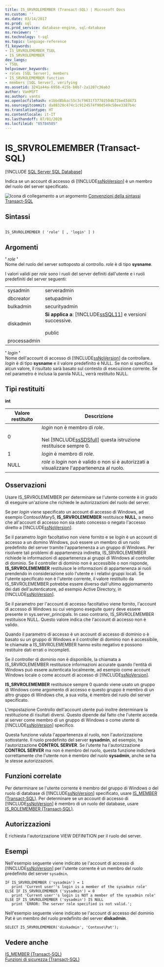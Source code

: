 ```yaml
---
title: IS_SRVROLEMEMBER (Transact-SQL) | Microsoft Docs
ms.custom: ''
ms.date: 03/14/2017
ms.prod: sql
ms.prod_service: database-engine, sql-database
ms.reviewer: ''
ms.technology: t-sql
ms.topic: language-reference
f1_keywords:
- IS_SRVROLEMEMBER_TSQL
- IS_SRVROLEMEMBER
dev_langs:
- TSQL
helpviewer_keywords:
- roles [SQL Server], members
- IS_SRVROLEMEMBER function
- members [SQL Server], verifying
ms.assetid: 3241a44a-6958-415b-b8b7-2a1207c36ab3
author: VanMSFT
ms.author: vanto
ms.openlocfilehash: e1bbd8bbac55c3cf9631f37702504b72bed3d473
ms.sourcegitcommit: da88320c474c1c9124574f90d549c50ee3387b4c
ms.translationtype: HT
ms.contentlocale: it-IT
ms.lasthandoff: 07/01/2020
ms.locfileid: "85784505"
---
```

# <a name="is_srvrolemember-transact-sql"></a>IS_SRVROLEMEMBER (Transact-SQL)
[!INCLUDE [SQL Server SQL Database](../../includes/applies-to-version/sql-asdb.md)]

  Indica se un account di accesso di [!INCLUDE[ssNoVersion](../../includes/ssnoversion-md.md)] è un membro del ruolo del server specificato.  
  
 ![Icona di collegamento a un argomento](../../database-engine/configure-windows/media/topic-link.gif "Icona di collegamento a un argomento") [Convenzioni della sintassi Transact-SQL](../../t-sql/language-elements/transact-sql-syntax-conventions-transact-sql.md)  
  
## <a name="syntax"></a>Sintassi  
  
```syntaxsql
  
IS_SRVROLEMEMBER ( 'role' [ , 'login' ] )  
```  
  
## <a name="arguments"></a>Argomenti  
 **'** *role* **'**  
 Nome del ruolo del server sottoposto al controllo. *role* è di tipo **sysname**.  
  
 I valori validi per *role* sono i ruoli del server definiti dall'utente e i ruoli predefiniti del server seguenti:  
  
|||  
|-|-|  
|sysadmin|serveradmin|  
|dbcreator|setupadmin|  
|bulkadmin|securityadmin|  
|diskadmin|**Si applica a**: [!INCLUDE[ssSQL11](../../includes/sssql11-md.md)] e versioni successive.<br /><br /> public|  
|processadmin||  
  
 **'** *login* **'**  
 Nome dell'account di accesso di [!INCLUDE[ssNoVersion](../../includes/ssnoversion-md.md)] da controllare. *login* è di tipo **sysname** e il valore predefinito è NULL. Se non si specifica alcun valore, il risultato sarà basato sul contesto di esecuzione corrente. Se nel parametro è inclusa la parola NULL, verrà restituito NULL.  
  
## <a name="return-types"></a>Tipi restituiti  
 **int**  
  
|Valore restituito|Descrizione|  
|------------------|-----------------|  
|0|*login* non è membro di *role*.<br /><br /> Nel [!INCLUDE[ssSDSfull](../../includes/sssdsfull-md.md)] questa istruzione restituisce sempre 0.|  
|1|*login* è membro di *role*.|  
|NULL|*role* o *login* non è valido o non si è autorizzati a visualizzare l'appartenenza al ruolo.|  
  
## <a name="remarks"></a>Osservazioni  
 Usare IS_SRVROLEMEMBER per determinare se l'utente corrente è in grado di eseguire un'azione che richiede le autorizzazioni del ruolo del server.  
  
 Se per *login* viene specificato un account di accesso di Windows, ad esempio Contoso\Mary5, **IS_SRVROLEMEMBER** restituisce **NULL**, a meno che all'account di accesso non sia stato concesso o negato l'accesso diretto a [!INCLUDE[ssNoVersion](../../includes/ssnoversion-md.md)].  
  
 Se il parametro *login* facoltativo non viene fornito e se *login* è un account di accesso a un domino Windows, può essere un membro di un ruolo predefinito del server tramite l'appartenenza a un gruppo di Windows. Per risolvere tali problemi di appartenenza indiretta, IS_SRVROLEMEMBER richiede le informazioni di appartenenza ai gruppi di Windows al controller di dominio. Se il controller di dominio non è accessibile o non risponde, **IS_SRVROLEMEMBER** restituisce le informazioni di appartenenza ai ruoli prendendo in considerazione solo l'utente e i relativi gruppi locali. Se l'utente specificato non è l'utente corrente, il valore restituito da IS_SRVROLEMEMBER potrebbe essere diverso dall'ultimo aggiornamento dei dati dell'autenticatore, ad esempio Active Directory, in [!INCLUDE[ssNoVersion](../../includes/ssnoversion-md.md)].  
  
 Se il parametro per l'account di accesso facoltativo viene fornito, l'account di accesso di Windows su cui vengono eseguite query deve essere presente in sys.server_principals. In caso contrario, IS_SRVROLEMEMBER restituisce NULL. Questo valore indica che l'account di accesso non è valido.  
  
 Quando il parametro di accesso è un account di accesso di dominio o è basato su un gruppo di Windows e il controller di dominio non è accessibile, le chiamate a IS_SRVROLEMEMBER hanno esito negativo e possono restituire dati errati o incompleti.  
  
 Se il controller di dominio non è disponibile, la chiamata a IS_SRVROLEMEMBER restituisce informazioni accurate quando l'entità di Windows può essere autenticata localmente, ad esempio come account Windows locale o come account di accesso di [!INCLUDE[ssNoVersion](../../includes/ssnoversion-md.md)].  
  
 **IS_SRVROLEMEMBER** restituisce sempre 0 quando viene usato un gruppo di Windows come argomento di accesso e questo gruppo è membro di un altro gruppo di Windows che, a sua volta, è membro del ruolo del server specificato.  
  
 L'impostazione Controllo dell'account utente può inoltre determinare la restituzione di risultati diversi. Questo dipende dal fatto che l'utente acceda al server come membro di un gruppo di Windows o come utente di [!INCLUDE[ssNoVersion](../../includes/ssnoversion-md.md)] specifico.  
  
 Questa funzione valuta l'appartenenza al ruolo, non l'autorizzazione sottostante. Il ruolo predefinito del server **sysadmin**, ad esempio, ha l'autorizzazione **CONTROL SERVER**. Se l'utente ha l'autorizzazione **CONTROL SERVER** ma non è membro del ruolo, questa funzione indicherà correttamente che l'utente non è membro del ruolo **sysadmin**, anche se ha le stesse autorizzazioni.  
  
## <a name="related-functions"></a>Funzioni correlate  
 Per determinare se l'utente corrente è membro del gruppo di Windows o del ruolo di database di [!INCLUDE[ssNoVersion](../../includes/ssnoversion-md.md)] specificato, usare [IS_MEMBER &#40;Transact-SQL&#41;](../../t-sql/functions/is-member-transact-sql.md). Per determinare se un account di accesso di [!INCLUDE[ssNoVersion](../../includes/ssnoversion-md.md)] è membro di un ruolo del database, usare [IS_ROLEMEMBER &#40;Transact-SQL&#41;](../../t-sql/functions/is-rolemember-transact-sql.md).  
  
## <a name="permissions"></a>Autorizzazioni  
 È richiesta l'autorizzazione VIEW DEFINITION per il ruolo del server.  
  
## <a name="examples"></a>Esempi  
 Nell'esempio seguente viene indicato se l'account di accesso di [!INCLUDE[ssNoVersion](../../includes/ssnoversion-md.md)] per l'utente corrente è un membro del ruolo predefinito del server `sysadmin`.  
  
```  
IF IS_SRVROLEMEMBER ('sysadmin') = 1  
   print 'Current user''s login is a member of the sysadmin role'  
ELSE IF IS_SRVROLEMEMBER ('sysadmin') = 0  
   print 'Current user''s login is NOT a member of the sysadmin role'  
ELSE IF IS_SRVROLEMEMBER ('sysadmin') IS NULL  
   print 'ERROR: The server role specified is not valid.';  
```  
  
 Nell'esempio seguente viene indicato se l'account di accesso del dominio Pat è un membro del ruolo predefinito del server **diskadmin**.  
  
```  
SELECT IS_SRVROLEMEMBER('diskadmin', 'Contoso\Pat');  
```  
  
## <a name="see-also"></a>Vedere anche  
 [IS_MEMBER &#40;Transact-SQL&#41;](../../t-sql/functions/is-member-transact-sql.md)   
 [Funzioni di sicurezza &#40;Transact-SQL&#41;](../../t-sql/functions/security-functions-transact-sql.md)  
  
  
